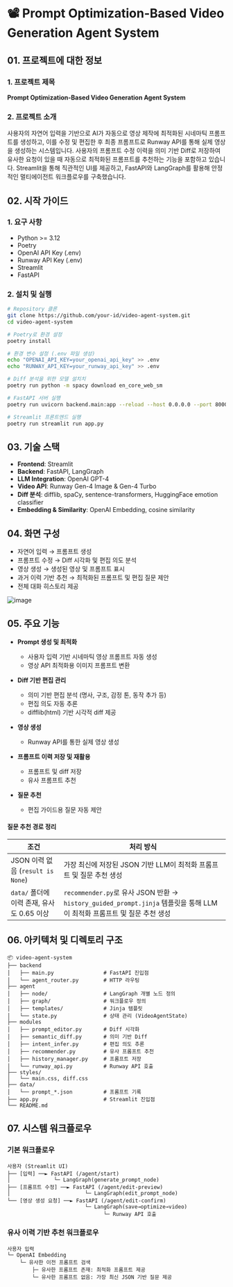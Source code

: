 
# 📽️ Prompt Optimization-Based Video Generation Agent System

## 01. 프로젝트에 대한 정보

### 1. 프로젝트 제목

**Prompt Optimization-Based Video Generation Agent System**

### 2. 프로젝트 소개

사용자의 자연어 입력을 기반으로 AI가 자동으로 영상 제작에 최적화된 시네마틱 프롬프트를 생성하고, 이를 수정 및 편집한 후 최종 프롬프트로 Runway API를 통해 실제 영상을 생성하는 시스템입니다. 사용자의 프롬프트 수정 이력을 의미 기반 Diff로 저장하여 유사한 요청이 있을 때 자동으로 최적화된 프롬프트를 추천하는 기능을 포함하고 있습니다. Streamlit을 통해 직관적인 UI를 제공하고, FastAPI와 LangGraph를 활용해 안정적인 멀티에이전트 워크플로우를 구축했습니다.

## 02. 시작 가이드

### 1. 요구 사항

- Python >= 3.12
- Poetry
- OpenAI API Key (.env)
- Runway API Key (.env)
- Streamlit
- FastAPI

### 2. 설치 및 실행

```bash
# Repository 클론
git clone https://github.com/your-id/video-agent-system.git
cd video-agent-system

# Poetry로 환경 설정
poetry install

# 환경 변수 설정 (.env 파일 생성)
echo "OPENAI_API_KEY=your_openai_api_key" >> .env
echo "RUNWAY_API_KEY=your_runway_api_key" >> .env

# Diff 분석을 위한 모델 설치치
poetry run python -m spacy download en_core_web_sm

# FastAPI 서버 실행
poetry run uvicorn backend.main:app --reload --host 0.0.0.0 --port 8000

# Streamlit 프론트엔드 실행
poetry run streamlit run app.py
```

## 03. 기술 스택

- **Frontend**: Streamlit
- **Backend**: FastAPI, LangGraph
- **LLM Integration**: OpenAI GPT-4
- **Video API**: Runway Gen-4 Image & Gen-4 Turbo
- **Diff 분석**: difflib, spaCy, sentence-transformers, HuggingFace emotion classifier
- **Embedding & Similarity**: OpenAI Embedding, cosine similarity

## 04. 화면 구성

- 자연어 입력 → 프롬프트 생성
- 프롬프트 수정 → Diff 시각화 및 편집 의도 분석
- 영상 생성 → 생성된 영상 및 프롬프트 표시
- 과거 이력 기반 추천 → 최적화된 프롬프트 및 편집 질문 제안
- 전체 대화 히스토리 제공

![image](https://github.com/user-attachments/assets/cacad6e6-24b8-4619-be51-e34bcd89cde3)


## 05. 주요 기능

- **Prompt 생성 및 최적화**
  - 사용자 입력 기반 시네마틱 영상 프롬프트 자동 생성
  - 영상 API 최적화용 이미지 프롬프트 변환

- **Diff 기반 편집 관리**
  - 의미 기반 편집 분석 (명사, 구조, 감정 톤, 동작 추가 등)
  - 편집 의도 자동 추론
  - difflib(html) 기반 시각적 diff 제공

- **영상 생성**
  - Runway API를 통한 실제 영상 생성

- **프롬프트 이력 저장 및 재활용**
  - 프롬프트 및 diff 저장
  - 유사 프롬프트 추천

- **질문 추천**
  - 편집 가이드용 질문 자동 제안

#### 질문 추천 경로 정리

| 조건                            | 처리 방식                                                                                         |
| ----------------------------- | --------------------------------------------------------------------------------------------- |
| JSON 이력 없음 (`result is None`) | 가장 최신에 저장된 JSON 기반 LLM이 최적화 프롬프트 및 질문 추천 생성                           |
| `data/` 폴더에 이력 존재, 유사도 0.65 이상 | `recommender.py`로 유사 JSON 반환 → `history_guided_prompt.jinja` 템플릿을 통해 LLM이 최적화 프롬프트 및 질문 추천 생성 |

## 06. 아키텍처 및 디렉토리 구조

```text
📦 video-agent-system
├── backend
│   ├── main.py                # FastAPI 진입점
│   └── agent_router.py        # HTTP 라우팅
├── agent
│   ├── node/                  # LangGraph 개별 노드 정의
│   ├── graph/                 # 워크플로우 정의
│   ├── templates/             # Jinja 템플릿
│   └── state.py               # 상태 관리 (VideoAgentState)
├── modules
│   ├── prompt_editor.py       # Diff 시각화
│   ├── semantic_diff.py       # 의미 기반 Diff
│   ├── intent_infer.py        # 편집 의도 추론
│   ├── recommender.py         # 유사 프롬프트 추천
│   ├── history_manager.py     # 프롬프트 저장
│   └── runway_api.py          # Runway API 호출
├── styles/
│   └── main.css, diff.css
├── data/
│   └── prompt_*.json          # 프롬프트 기록
├── app.py                     # Streamlit 진입점
└── README.md
```

## 07. 시스템 워크플로우

### 기본 워크플로우

```
사용자 (Streamlit UI)
├── [입력] ──► FastAPI (/agent/start)
│              └─ LangGraph(generate_prompt_node)
├── [프롬프트 수정] ──► FastAPI (/agent/edit-preview)
│                        └─ LangGraph(edit_prompt_node)
└── [영상 생성 요청] ──► FastAPI (/agent/edit-confirm)
                         └─ LangGraph(save→optimize→video)
                               └─ Runway API 호출
```

### 유사 이력 기반 추천 워크플로우

```
사용자 입력
└─ OpenAI Embedding
    └─ 유사한 이전 프롬프트 검색
        ├─ 유사한 프롬프트 존재: 최적화 프롬프트 제공
        └─ 유사한 프롬프트 없음: 가장 최신 JSON 기반 질문 제공
```
